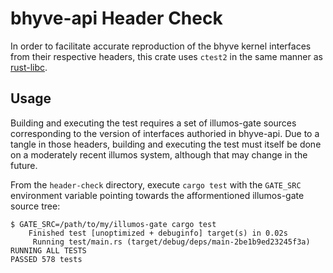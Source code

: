 # bhyve-api Header Check

In order to facilitate accurate reproduction of the bhyve kernel interfaces
from their respective headers, this crate uses `ctest2` in the same manner as
[rust-libc](https://github.com/rust-lang/libc/).

## Usage

Building and executing the test requires a set of illumos-gate sources
corresponding to the version of interfaces authoried in bhyve-api.  Due to a
tangle in those headers, building and executing the test must itself be done on
a moderately recent illumos system, although that may change in the future.

From the `header-check` directory, execute `cargo test` with the `GATE_SRC`
environment variable pointing towards the afformentioned illumos-gate source
tree:

```
$ GATE_SRC=/path/to/my/illumos-gate cargo test
    Finished test [unoptimized + debuginfo] target(s) in 0.02s
     Running test/main.rs (target/debug/deps/main-2be1b9ed23245f3a)
RUNNING ALL TESTS
PASSED 578 tests
```
